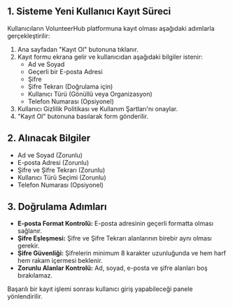 ## 1. Sisteme Yeni Kullanıcı Kayıt Süreci
Kullanıcıların VolunteerHub platformuna kayıt olması aşağıdaki adımlarla gerçekleştirilir:
1. Ana sayfadan "Kayıt Ol" butonuna tıklanır.
2. Kayıt formu ekrana gelir ve kullanıcıdan aşağıdaki bilgiler istenir:
   - Ad ve Soyad
   - Geçerli bir E-posta Adresi
   - Şifre
   - Şifre Tekrarı (Doğrulama için)
   - Kullanıcı Türü (Gönüllü veya Organizasyon)
   - Telefon Numarası (Opsiyonel)
3. Kullanıcı Gizlilik Politikası ve Kullanım Şartları'nı onaylar.
4. "Kayıt Ol" butonuna basılarak form gönderilir.

## 2. Alınacak Bilgiler
- Ad ve Soyad (Zorunlu)
- E-posta Adresi (Zorunlu)
- Şifre ve Şifre Tekrarı (Zorunlu)
- Kullanıcı Türü Seçimi (Zorunlu)
- Telefon Numarası (Opsiyonel)

## 3. Doğrulama Adımları
- **E-posta Format Kontrolü:** E-posta adresinin geçerli formatta olması sağlanır.
- **Şifre Eşleşmesi:** Şifre ve Şifre Tekrarı alanlarının birebir aynı olması gerekir.
- **Şifre Güvenliği:** Şifrelerin minimum 8 karakter uzunluğunda ve hem harf hem rakam içermesi beklenir.
- **Zorunlu Alanlar Kontrolü:** Ad, soyad, e-posta ve şifre alanları boş bırakılamaz.

Başarılı bir kayıt işlemi sonrası kullanıcı giriş yapabileceği panele yönlendirilir.

